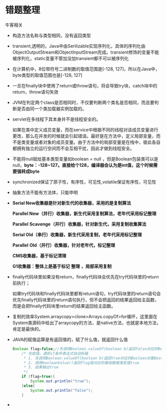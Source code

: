 # 错题整理

牛客相关

- 构造方法名称与类型相同，没有返回类型

- transient,透明的，Java中由Serilizable实现序列化，具体的序列化由ObjectOutputStream和ObjectInputStream完成。transient修饰的变量不能被序列化，static变量不管加没加transient都不可以被序列化

- 在计算机中，8位带符号二进制数的取值范围是[-128, 127]，所以在Java中，byte类型的取值范围也是[-128, 127]

- 一旦在finally块中使用了return或throw语句，将会导致try块，catch块中的return，throw语句失效

-  JVM在判定两个class是否相同时，不仅要判断两个类名是否相同，而且要判断是否由同一个类加载器实例加载的。

- servlet在多线程下其本身并不是线程安全的。

  如果在类中定义成员变量，而在service中根据不同的线程对该成员变量进行更改，那么在并发的时候就会引起错误。最好是在方法中，定义局部变量，而不是类变量或者对象的成员变量。由于方法中的局部变量是在栈中，彼此各自都拥有独立的运行空间而不会互相干扰，因此才做到线程安全。

- 不能将null赋给基本类型变量如boolean = null ，但是Boolean包装类可以是null，**byte：-128~127。直接给个128，编译器会认为是int值，这个时候需要强转成byte**

- synchronized保证了原子性，有序性，可见性,volatile保证有序性，可见性

- 抽象方法不能有方法体，只能申明

- **Serial New收集器是针对新生代的收集器，采用的是复制算法**

  **Parallel New（并行）收集器，新生代采用复制算法，老年代采用标记整理**

  **Parallel** **Scavenge（并行）收集器，针对新生代，采用复制收集算法**

  **Serial Old（串行）收集器，新生代采用复制，老年代采用标记整理**

  **Parallel** **Old（并行）收集器，针对老年代，标记整理**

  **CMS收集器，基于标记清理**

  **G1收集器：整体上是基于标记** **整理** **，局部采用复制**
  
- finally代码块里如果没有return，finally代码块会优先在try代码块里的return前执行；

  如果try代码块和finally代码块里都有return语句，try代码块里的return语句会优先finally代码块里的return语句执行，但不会把返回的结果返回给主函数，而是会把finally代码块里return的结果返回给主函数。

- 复制的效率System.arraycopy>clone>Arrays.copyOf>for循环，这里面在System类源码中给出了arraycopy的方法，是native方法，也就是本地方法，肯定是最快的。

- JAVA的赋值运算是有返回值的，赋了什么值，就返回什么值

  ```java
  Boolean flag=false;//先调用Boolean.valueOf(boolean b)返回false对应的Boolean对象Boolean.FALSE，然后赋值给flag，flag值为Boolean.FALSE
      /* 先赋值，遇到if条件表达式自动拆箱
       * 1. 先调用Boolean.valueOf(boolean b)返回true对应的Boolean对象Boolean.TRUE，然后赋值给flag，flag值为Boolean.TRUE
       * 2. 调用booleanValue()返回flag值对应的基础数据类型值true
       * 3. 结果输出true
       */
      if (flag=true){
          System.out.println("true");
      }else{
          System.out.println("false");
      }
  ```

- 

